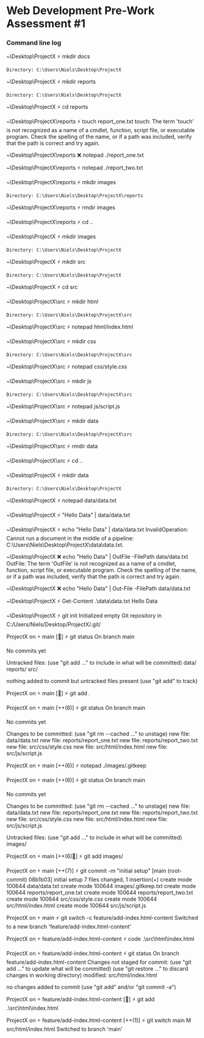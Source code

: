 # Web Development Pre-Work Assessment #1


### Command line log

~\Desktop\ProjectX
⚡ mkdir docs

    Directory: C:\Users\Niels\Desktop\ProjectX



~\Desktop\ProjectX
⚡ mkdir reports

    Directory: C:\Users\Niels\Desktop\ProjectX



~\Desktop\ProjectX
⚡ cd reports


~\Desktop\ProjectX\reports
⚡ touch report_one.txt
touch: The term 'touch' is not recognized as a name of a cmdlet, function, script file, or executable program.
Check the spelling of the name, or if a path was included, verify that the path is correct and try again.


~\Desktop\ProjectX\reports
❌ notepad ./report_one.txt


~\Desktop\ProjectX\reports
⚡ notepad ./report_two.txt


~\Desktop\ProjectX\reports
⚡ mkdir images

    Directory: C:\Users\Niels\Desktop\ProjectX\reports



~\Desktop\ProjectX\reports
⚡ rmdir images


~\Desktop\ProjectX\reports
⚡ cd ..


~\Desktop\ProjectX
⚡ mkdir images

    Directory: C:\Users\Niels\Desktop\ProjectX



~\Desktop\ProjectX
⚡ mkdir src

    Directory: C:\Users\Niels\Desktop\ProjectX



~\Desktop\ProjectX
⚡ cd src


~\Desktop\ProjectX\src
⚡ mkdir html

    Directory: C:\Users\Niels\Desktop\ProjectX\src



~\Desktop\ProjectX\src
⚡ notepad html/index.html


~\Desktop\ProjectX\src
⚡ mkdir css

    Directory: C:\Users\Niels\Desktop\ProjectX\src


~\Desktop\ProjectX\src
⚡ notepad css/style.css


~\Desktop\ProjectX\src
⚡ mkdir js

    Directory: C:\Users\Niels\Desktop\ProjectX\src


~\Desktop\ProjectX\src
⚡ notepad js/script.js


~\Desktop\ProjectX\src
⚡ mkdir data

    Directory: C:\Users\Niels\Desktop\ProjectX\src


~\Desktop\ProjectX\src
⚡ rmdir data


~\Desktop\ProjectX\src
⚡ cd ..


~\Desktop\ProjectX
⚡ mkdir data

    Directory: C:\Users\Niels\Desktop\ProjectX


~\Desktop\ProjectX
⚡ notepad data/data.txt


~\Desktop\ProjectX
⚡ "Hello Data" | data/data.txt


~\Desktop\ProjectX
⚡ echo "Hello Data" | data/data.txt
InvalidOperation: Cannot run a document in the middle of a pipeline: C:\Users\Niels\Desktop\ProjectX\data\data.txt.


~\Desktop\ProjectX
❌ echo "Hello Data" | OutFile -FilePath data/data.txt
OutFile: The term 'OutFile' is not recognized as a name of a cmdlet, function, script file, or executable program.
Check the spelling of the name, or if a path was included, verify that the path is correct and try again.


~\Desktop\ProjectX
❌ echo "Hello Data" | Out-File -FilePath data/data.txt


~\Desktop\ProjectX
⚡ Get-Content .\data\data.txt
Hello Data


~\Desktop\ProjectX
⚡ git init
Initialized empty Git repository in C:/Users/Niels/Desktop/ProjectX/.git/


ProjectX on  main [🤷]
⚡ git status
On branch main

No commits yet

Untracked files:
(use "git add <file>..." to include in what will be committed)
data/ reports/ src/

nothing added to commit but untracked files present (use "git add" to track)


ProjectX on  main [🤷]
⚡ git add .


ProjectX on  main [++(6)]
⚡ git status
On branch main

No commits yet

Changes to be committed:
(use "git rm --cached <file>..." to unstage)
new file: data/data.txt
new file: reports/report_one.txt
new file: reports/report_two.txt
new file: src/css/style.css
new file: src/html/index.html
new file: src/js/script.js


ProjectX on  main [++(6)]
⚡ notepad ./images/.gitkeep


ProjectX on  main [++(6)]
⚡ git status
On branch main

No commits yet

Changes to be committed:
(use "git rm --cached <file>..." to unstage)
new file: data/data.txt
new file: reports/report_one.txt
new file: reports/report_two.txt
new file: src/css/style.css
new file: src/html/index.html
new file: src/js/script.js

Untracked files:
(use "git add <file>..." to include in what will be committed)
images/


ProjectX on  main [++(6)🤷]
⚡ git add images/


ProjectX on  main [++(7)]
⚡ git commit -m "initial setup"
[main (root-commit) 08b1b03] initial setup
7 files changed, 1 insertion(+)
create mode 100644 data/data.txt
create mode 100644 images/.gitkeep.txt
create mode 100644 reports/report_one.txt
create mode 100644 reports/report_two.txt
create mode 100644 src/css/style.css
create mode 100644 src/html/index.html
create mode 100644 src/js/script.js


ProjectX on  main
⚡ git switch -c feature/add-index.html-content
Switched to a new branch 'feature/add-index.html-content'


ProjectX on  feature/add-index.html-content
⚡ code .\src\html\index.html


ProjectX on  feature/add-index.html-content
⚡ git status
On branch feature/add-index.html-content
Changes not staged for commit:
(use "git add <file>..." to update what will be committed)
(use "git restore <file>..." to discard changes in working directory)
modified: src/html/index.html

no changes added to commit (use "git add" and/or "git commit -a")


ProjectX on  feature/add-index.html-content [📝]
⚡ git add .\src\html\index.html


ProjectX on  feature/add-index.html-content [++(1)]
⚡ git switch main
M src/html/index.html
Switched to branch 'main'
